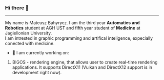 ### Hi there 👋
<hr>

My name is Mateusz Bahyrycz. I am the third year <b>Automatics and Robotics</b> student at AGH UST and fifth year student of <b>Medicine</b> at Jagiellonian University.
<br>
I am intrested in graphic programming and artifical inteligence, expecially conected with medicine. 
<br>
- 🔭 I am currently working on:
1. BIGOS - rendering engine, that allows user to create real-time rendering applications. It supports DirectX11 (Vulkan and DirectX12 support is in development right now).



<!--
**MBahyrycz/MBahyrycz** is a ✨ _special_ ✨ repository because its `README.md` (this file) appears on your GitHub profile.
![Vulkan](https://github.com/KhronosGroup/Vulkan-Guide/blob/master/images/vulkan_logo.png)
Here are some ideas to get you started:

- 🔭 I’m currently working on ...
- 🌱 I’m currently learning ...
- 👯 I’m looking to collaborate on ...
- 🤔 I’m looking for help with ...
- 💬 Ask me about ...
- 📫 How to reach me: ...
- 😄 Pronouns: ...
- ⚡ Fun fact: ...
-->
